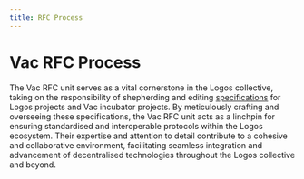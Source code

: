 ```yaml
---
title: RFC Process
---
```


# Vac RFC Process

The Vac RFC unit serves as a vital cornerstone in the Logos collective,
taking on the responsibility of shepherding and editing [specifications](https://rfc.vac.dev/) for Logos projects and Vac incubator projects.
By meticulously crafting and overseeing these specifications, the Vac RFC unit acts as a linchpin for ensuring standardised and interoperable protocols within the Logos ecosystem.
Their expertise and attention to detail contribute to a cohesive and collaborative environment, facilitating seamless integration and advancement of decentralised technologies throughout the Logos collective and beyond.
